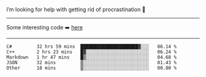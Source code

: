 I’m looking for help with getting rid of procrastination 🤔

-----

Some interesting code :arrow_right: [here](https://github.com/zhen8838/playground)

-----

<!--START_SECTION:waka-->
```text
C#         32 hrs 59 mins  █████████████████████▓░░░   86.14 % 
C++        2 hrs 23 mins   █▓░░░░░░░░░░░░░░░░░░░░░░░   06.24 % 
Markdown   1 hr 47 mins    █▒░░░░░░░░░░░░░░░░░░░░░░░   04.68 % 
JSON       32 mins         ▒░░░░░░░░░░░░░░░░░░░░░░░░   01.43 % 
Other      18 mins         ▒░░░░░░░░░░░░░░░░░░░░░░░░   00.80 % 
```
<!--END_SECTION:waka-->

<!--
**zhen8838/zhen8838** is a ✨ _special_ ✨ repository because its `README.md` (this file) appears on your GitHub profile.

Here are some ideas to get you started:

- 🔭 I’m currently working on ...
- 🌱 I’m currently learning ...
- 👯 I’m looking to collaborate on ...
 ...
- 💬 Ask me about ...
- 📫 How to reach me: ...
- 😄 Pronouns: ...
- ⚡ Fun fact: ...
-->
